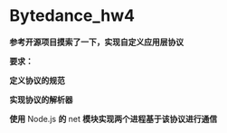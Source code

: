 # Bytedance_hw4

**参考开源项目摸索了一下，实现自定义应用层协议**

**要求：**

**定义协议的规范**

**实现协议的解析器**

**使用** Node.js **的** net **模块实现两个进程基于该协议进行通信**
